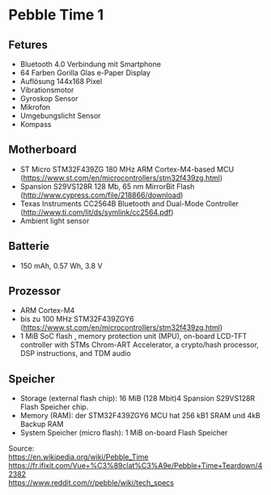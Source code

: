 # Pebble Time 1
## Fetures
- Bluetooth 4.0 Verbindung mit Smartphone
- 64 Farben Gorilla Glas e-Paper Display
- Auflösung 144x168 Pixel
- Vibrationsmotor
- Gyroskop Sensor
- Mikrofon
- Umgebungslicht Sensor
- Kompass

## Motherboard
- ST Micro STM32F439ZG 180 MHz ARM Cortex-M4-based MCU (https://www.st.com/en/microcontrollers/stm32f439zg.html)
- Spansion S29VS128R 128 Mb, 65 nm MirrorBit Flash (http://www.cypress.com/file/218866/download)
- Texas Instruments CC2564B Bluetooth and Dual-Mode Controller (http://www.ti.com/lit/ds/symlink/cc2564.pdf)
- Ambient light sensor

## Batterie
- 150 mAh, 0.57 Wh, 3.8 V 

## Prozessor
- ARM Cortex-M4
- bis zu 100 MHz STM32F439ZGY6 (https://www.st.com/en/microcontrollers/stm32f439zg.html)
- 1 MiB SoC flash , memory protection unit (MPU), on-board LCD-TFT controller with STMs Chrom-ART Accelerator, a crypto/hash processor, DSP instructions, and TDM audio

## Speicher
- Storage (external flash chip): 16 MiB (128 Mbit)4 Spansion S29VS128R Flash Speicher chip.
- Memory (RAM): der STM32F439ZGY6 MCU hat 256 kB1 SRAM und 4kB Backup RAM
- System Speicher (micro flash): 1 MiB on-board Flash Speicher

Source: <br>
https://en.wikipedia.org/wiki/Pebble_Time <br>
https://fr.ifixit.com/Vue+%C3%89clat%C3%A9e/Pebble+Time+Teardown/42382 <br>
https://www.reddit.com/r/pebble/wiki/tech_specs